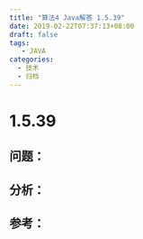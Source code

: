 ```yaml
---
title: "算法4 Java解答 1.5.39"
date: 2019-02-22T07:37:13+08:00
draft: false
tags:
   - JAVA
categories:
  - 技术
  - 归档
---
```



# 1.5.39

## 问题：


## 分析：


## 参考：


